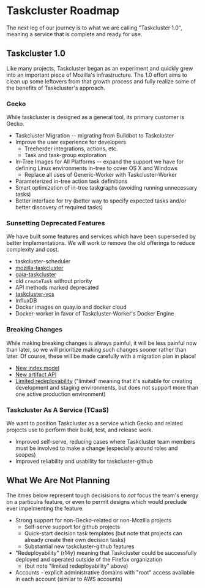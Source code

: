 # Taskcluster Roadmap

The next leg of our journey is to what we are calling "Taskcluster 1.0",
meaning a service that is complete and ready for use.

## Taskcluster 1.0

Like many projects, Taskcluster began as an experiment and quickly grew into an
important piece of Mozilla's infrastructure. The 1.0 effort aims to clean up
some leftovers from that growth process and fully realize some of the benefits
of Taskcluster's approach.

### Gecko

While taskcluster is designed as a general tool, its primary customer is Gecko.

 * Taskcluster Migration -- migrating from Buildbot to Taskcluster
 * Improve the user experience for developers
   * Treeherder integrations, actions, etc.
   * Task and task-group exploration
 * In-Tree Images for All Platforms -- expand the support we have for defining Linux environments in-tree to cover OS X and Windows
   * Replace all uses of Generic-Worker with Taskcluster-Worker
 * Parameterized in-tree action task definitions
 * Smart optimization of in-tree taskgraphs (avoiding running unnecessary tasks)
 * Better interface for try (better way to specify expected tasks and/or better discovery of required tasks)

### Sunsetting Deprecated Features

We have built some features and services which have been superseded by better
implementations. We will work to remove the old offerings to reduce complexity
and cost.

 * taskcluster-scheduler
 * [mozilla-taskcluster](https://github.com/taskcluster/taskcluster-rfcs/issues/42)
 * [gaia-taskcluster](https://github.com/taskcluster/taskcluster-rfcs/issues/44)
 * old `createTask` without priority
 * API methods marked deprecated
 * [taskcluster-vcs](https://github.com/taskcluster/taskcluster-rfcs/issues/43)
 * InfluxDB
 * Docker images on quay.io and docker cloud
 * Docker-worker in favor of Taskcluster-Worker's Docker Engine

### Breaking Changes

While making breaking changes is always painful, it will be less painful now
than later, so we will prioritize making such changes sooner rather than later.
Of course, these will be made carefully with a migration plan in place!

 * [New index model](https://github.com/taskcluster/taskcluster-rfcs/issues/30)
 * [New artifact API](https://github.com/taskcluster/taskcluster-rfcs/issues/7)
 * [Limited redeployability](https://github.com/taskcluster/taskcluster-rfcs/issues/13) ("limited' meaning that it's suitable for creating development and staging environments, but does not support more than one active production environment)

### Taskcluster As A Service (TCaaS)

We want to position Taskcluster as a service which Gecko and related projects
use to perform their build, test, and release work.

 * Improved self-serve, reducing cases where Taskcluster team members must be involved to make a change (especially around roles and scopes)
 * Improved reliability and usability for taskcluster-github

## What We Are Not Planning

The itmes below represent tough decisisions to *not* focus the team's energy on
a particulra feature, or even to permit designs which would preclude ever
impelmenting the feature.

 * Strong support for non-Gecko-related or non-Mozilla projects
   * Self-serve support for github projects
   * Quick-start decision task templates (but note that projects can already create their own decision tasks)
   * Substantial new taskcluster-github features
 * "Redeployability" (r14y) meaning that Taskcluster could be successfully deployed and operated outside of the Firefox organization
   * (but note "limited redeployability" above)
 * Accounts - explicit administrative domains with "root" access available in each account (similar to AWS accounts)
